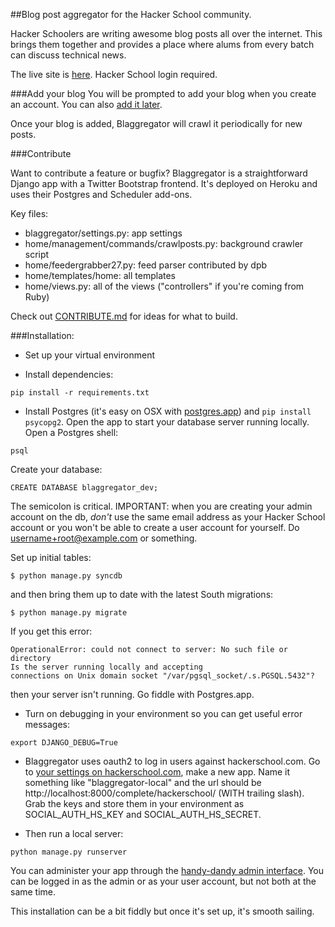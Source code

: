 ##Blog post aggregator for the Hacker School community.

Hacker Schoolers are writing awesome blog posts all over the internet. This brings them together and provides a place where alums from every batch can discuss technical news.

The live site is [here](http://blaggregator.us). Hacker School login required.

###Add your blog
You will be prompted to add your blog when you create an account. You can also [add it later](http://blaggregator.us/add_blog).

Once your blog is added, Blaggregator will crawl it periodically for new posts.

###Contribute

Want to contribute a feature or bugfix? Blaggregator is a straightforward Django app with a Twitter Bootstrap frontend. It's deployed on Heroku and uses their Postgres and Scheduler add-ons. 

Key files: 
- blaggregator/settings.py: app settings
- home/management/commands/crawlposts.py: background crawler script
- home/feedergrabber27.py: feed parser contributed by dpb
- home/templates/home: all templates
- home/views.py: all of the views ("controllers" if you're coming from Ruby)

Check out [CONTRIBUTE.md](CONTRIBUTE.md) for ideas for what to build.

###Installation:

- Set up your virtual environment

- Install dependencies:

`pip install -r requirements.txt`

- Install Postgres (it's easy on OSX with [postgres.app](http://postgresapp.com/)) and `pip install psycopg2`. Open the app to start your database server running locally. Open a Postgres shell:

`psql`

Create your database: 

`CREATE DATABASE blaggregator_dev;`

The semicolon is critical. IMPORTANT: when you are creating your admin account on the db, *don't* use the same email address as your Hacker School account or you won't be able to create a user account for yourself. Do username+root@example.com or something.

Set up initial tables: 

`$ python manage.py syncdb`

and then bring them up to date with the latest South migrations:

`$ python manage.py migrate`

If you get this error:

```
OperationalError: could not connect to server: No such file or directory
Is the server running locally and accepting
connections on Unix domain socket "/var/pgsql_socket/.s.PGSQL.5432"?
```
then your server isn't running. Go fiddle with Postgres.app. 

- Turn on debugging in your environment so you can get useful error messages:

`export DJANGO_DEBUG=True`

- Blaggregator uses oauth2 to log in users against hackerschool.com. Go to [your settings on hackerschool.com](https://www.hackerschool.com/settings), make a new app. Name it something like "blaggregator-local" and the url should be http://localhost:8000/complete/hackerschool/ (WITH trailing slash). Grab the keys and store them in your environment as SOCIAL_AUTH_HS_KEY and SOCIAL_AUTH_HS_SECRET.  

- Then run a local server:

`python manage.py runserver`

You can administer your app through the [handy-dandy admin interface](http://localhost:8000/admin). You can be logged in as the admin or as your user account, but not both at the same time.

This installation can be a bit fiddly but once it's set up, it's smooth sailing. 
